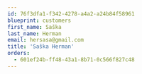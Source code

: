 ```yaml
---
id: 76f3dfa1-f342-4278-a4a2-a24b84f58961
blueprint: customers
first_name: Saška
last_name: Herman
email: hersasa@gmail.com
title: 'Saška Herman'
orders:
  - 601ef24b-ff48-43a1-8b71-0c566f827c48
---
```

